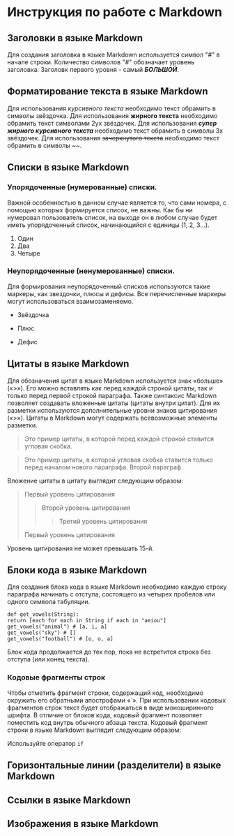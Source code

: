 # Инструкция по работе с Markdown


## Заголовки в языке Markdown
Для создания заголовка в языке Markdown используется символ "#" в начале строки. Количество символов "#" обозначает уровень заголовка. Заголовк первого уровня - самый ***БОЛЬШОЙ***.


## Форматирование текста в языке Markdown
Для использования *курсивного текста* необходимо текст обрамить в символы звёздочка. Для использования **жирного текста** необходимо обрамить текст символами 2ух звёздочек. Для использования ***супер жирного курсивного текста*** необходимо текст обрамить в символы 3х звёздочек. Для использования ~~зачеркнутого текста~~ необходимо текст обрамить в символы ~~.

## Списки в языке Markdown
### Упорядоченные (нумерованные) списки. 
Важной особенностью в данном случае является то, что сами номера, с помощью которых формируется список, не важны. Как бы ни нумеровал пользователь список, на выходе он в любом случае будет иметь упорядоченный список, начинающийся с единицы (1, 2, 3…).
1. Один
2. Два
4. Четыре
### Неупорядоченные (ненумерованные) списки.
Для формирования неупорядоченный списков используются такие маркеры, как звездочки, плюсы и дефисы. Все перечисленные маркеры могут использоваться взаимозаменяемо.
* Звёздочка
+ Плюс
- Дефис


## Цитаты в языке Markdown
Для обозначения цитат в языке Markdown используется знак «больше» («>»). Его можно вставлять как перед каждой строкой цитаты, так и только перед первой строкой параграфа. Также синтаксис Markdown позволяет создавать вложенные цитаты (цитаты внутри цитат). Для их разметки используются дополнительные уровни знаков цитирования («>»). Цитаты в Markdown могут содержать всевозможные элементы разметки.
>Это пример цитаты,
>в которой перед каждой строкой
>ставится угловая скобка.

>Это пример цитаты,
в которой угловая скобка
ставится только перед началом нового параграфа.
>Второй параграф.

Вложение цитаты в цитату выглядит следующим образом:
> Первый уровень цитирования
>> Второй уровень цитирования
>>> Третий уровень цитирования
>
>Первый уровень цитирования

Уровень цитирования не может превышать 15-й.


## Блоки кода в языке Markdown
Для создания блока кода в языке Markdown необходимо каждую строку параграфа начинать с отступа, состоящего из четырех пробелов или одного символа табуляции.

    def get_vowels(String):
    return [each for each in String if each in "aeiou"]
    get_vowels("animal") # [a, i, a]
    get_vowels("sky") # []
    get_vowels("football") # [o, o, a]
Блок кода продолжается до тех пор, пока не встретится строка без отступа (или конец текста).

### Кодовые фрагменты строк
Чтобы отметить фрагмент строки, содержащий код, необходимо окружить его обратными апострофами «`». При использовании кодовых фрагментов строк текст будет отображаться в виде моноширинного шрифта. В отличие от блоков кода, кодовый фрагмент позволяет поместить код внутрь обычного абзаца текста. Кодовый фрагмент строки в языке Markdown выглядит следующим образом:

Используйте оператор `if`

## Горизонтальные линии (разделители) в языке Markdown


## Ссылки в языке Markdown


## Изображения в языке Markdown